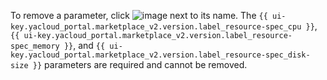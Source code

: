 To remove a parameter, click ![image](../../_assets/console-icons/xmark.svg) next to its name. The `{{ ui-key.yacloud_portal.marketplace_v2.version.label_resource-spec_cpu }}`, `{{ ui-key.yacloud_portal.marketplace_v2.version.label_resource-spec_memory }}`, and `{{ ui-key.yacloud_portal.marketplace_v2.version.label_resource-spec_disk-size }}` parameters are required and cannot be removed.